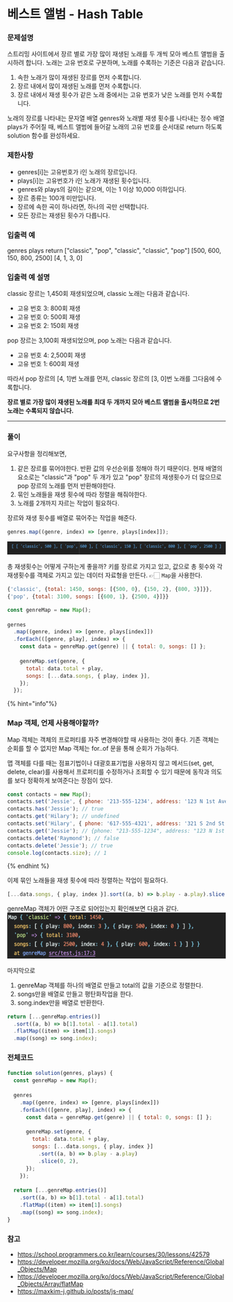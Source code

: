 # 베스트 앨범 - Hash Table

### 문제설명

스트리밍 사이트에서 장르 별로 가장 많이 재생된 노래를 두 개씩 모아 베스트 앨범을 출시하려 합니다. 노래는 고유 번호로 구분하며, 노래를 수록하는 기준은 다음과 같습니다.

1. 속한 노래가 많이 재생된 장르를 먼저 수록합니다.
2. 장르 내에서 많이 재생된 노래를 먼저 수록합니다.
3. 장르 내에서 재생 횟수가 같은 노래 중에서는 고유 번호가 낮은 노래를 먼저 수록합니다.

노래의 장르를 나타내는 문자열 배열 genres와 노래별 재생 횟수를 나타내는 정수 배열 plays가 주어질 때, 베스트 앨범에 들어갈 노래의 고유 번호를 순서대로 return 하도록 solution 함수를 완성하세요.

### 제한사항

- genres[i]는 고유번호가 i인 노래의 장르입니다.
- plays[i]는 고유번호가 i인 노래가 재생된 횟수입니다.
- genres와 plays의 길이는 같으며, 이는 1 이상 10,000 이하입니다.
- 장르 종류는 100개 미만입니다.
- 장르에 속한 곡이 하나라면, 하나의 곡만 선택합니다.
- 모든 장르는 재생된 횟수가 다릅니다.

### 입출력 예

genres plays return
["classic", "pop", "classic", "classic", "pop"] [500, 600, 150, 800, 2500] [4, 1, 3, 0]

### 입출력 예 설명

classic 장르는 1,450회 재생되었으며, classic 노래는 다음과 같습니다.

- 고유 번호 3: 800회 재생
- 고유 번호 0: 500회 재생
- 고유 번호 2: 150회 재생

pop 장르는 3,100회 재생되었으며, pop 노래는 다음과 같습니다.

- 고유 번호 4: 2,500회 재생
- 고유 번호 1: 600회 재생

따라서 pop 장르의 [4, 1]번 노래를 먼저, classic 장르의 [3, 0]번 노래를 그다음에 수록합니다.

**장르 별로 가장 많이 재생된 노래를 최대 두 개까지 모아 베스트 앨범을 출시하므로 2번 노래는 수록되지 않습니다.**

---

### 풀이

요구사항을 정리해보면,

1. 같은 장르를 묶어야한다. 반환 값의 우선순위를 정해야 하기 때문이다. 현재 배열의 요소로는 "classic"과 "pop" 두 개가 있고 "pop" 장르의 재생횟수가 더 많으므로 pop 장르의 노래를 먼저 반환해야한다.
2. 묶인 노래들을 재생 횟수에 따라 정렬을 해줘야한다.
3. 노래를 2개까지 자르는 작업이 필요하다.

장르와 재생 횟수를 배열로 묶어주는 작업을 해준다.

```js
genres.map((genre, index) => [genre, plays[index]]);
```

![.](../../.gitbook/assets/230822-1.png)

총 재생횟수는 어떻게 구하는게 좋을까? 키를 장르로 가지고 있고, 값으로 총 횟수와 각 재생횟수를 객체로 가지고 있는 데이터 자료형을 만든다. 👉🏻 `Map`을 사용한다.

```js
{'classic', {total: 1450, songs: [{500, 0}, {150, 2}, {800, 3}]}},
{'pop', {total: 3100, songs: [{600, 1}, {2500, 4}]}}

```

```js
const genreMap = new Map();

gernes
  .map((genre, index) => [genre, plays[index]])
  .forEach(([genre, play], index) => {
    const data = genreMap.get(genre) || { total: 0, songs: [] };

    genreMap.set(genre, {
      total: data.total + play,
      songs: [...data.songs, { play, index }],
    });
  });
```

{% hint="info"%}

### Map 객체, 언제 사용해야할까?

Map 객체는 객체의 프로퍼티를 자주 변경해야할 때 사용하는 것이 좋다.
기존 객체는 순회를 할 수 없지만 Map 객체는 for..of 문을 통해 순회가 가능하다.

맵 객체를 다를 때는 점표기법이나 대괄호표기법을 사용하지 않고 메서드(set, get, delete, clear)를 사용해서 프로퍼티를 수정하거나 조회할 수 있기 때문에 동작과 의도를 보다 정확하게 보여준다는 장점이 있다.

```js
const contacts = new Map();
contacts.set('Jessie', { phone: '213-555-1234', address: '123 N 1st Ave' });
contacts.has('Jessie'); // true
contacts.get('Hilary'); // undefined
contacts.set('Hilary', { phone: '617-555-4321', address: '321 S 2nd St' });
contacts.get('Jessie'); // {phone: "213-555-1234", address: "123 N 1st Ave"}
contacts.delete('Raymond'); // false
contacts.delete('Jessie'); // true
console.log(contacts.size); // 1
```

{% endhint %}

이제 묶인 노래들을 재생 횟수에 따라 정렬하는 작업이 필요하다.

```js
[...data.songs, { play, index }].sort((a, b) => b.play - a.play).slice(0, 2);
```

genreMap 객체가 어떤 구조로 되어있는지 확인해보면 다음과 같다.
![](../../.gitbook/assets/230822-2.png)

마지막으로

1. genreMap 객체를 하나의 배열로 만들고 total의 값을 기준으로 정렬한다.
2. songs만을 배열로 만들고 평탄화작업을 한다.
3. song.index만을 배열로 반환한다.

```js
return [...genreMap.entries()]
  .sort((a, b) => b[1].total - a[1].total)
  .flatMap((item) => item[1].songs)
  .map((song) => song.index);
```

### 전체코드

```js
function solution(genres, plays) {
  const genreMap = new Map();

  genres
    .map((genre, index) => [genre, plays[index]])
    .forEach(([genre, play], index) => {
      const data = genreMap.get(genre) || { total: 0, songs: [] };

      genreMap.set(genre, {
        total: data.total + play,
        songs: [...data.songs, { play, index }]
          .sort((a, b) => b.play - a.play)
          .slice(0, 2),
      });
    });

  return [...genreMap.entries()]
    .sort((a, b) => b[1].total - a[1].total)
    .flatMap((item) => item[1].songs)
    .map((song) => song.index);
}
```

### 참고

- https://school.programmers.co.kr/learn/courses/30/lessons/42579
- https://developer.mozilla.org/ko/docs/Web/JavaScript/Reference/Global_Objects/Map
- https://developer.mozilla.org/ko/docs/Web/JavaScript/Reference/Global_Objects/Array/flatMap
- https://maxkim-j.github.io/posts/js-map/
